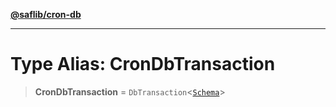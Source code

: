[**@saflib/cron-db**](../index.md)

***

# Type Alias: CronDbTransaction

> **CronDbTransaction** = `DbTransaction`\<[`Schema`](Schema.md)\>
